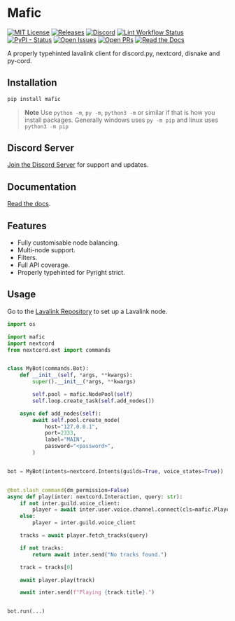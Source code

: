 # Mafic

[![MIT License](https://custom-icon-badges.demolab.com/github/license/ooliver1/mafic?color=845ec2&logo=code-square)](https://github.com/ooliver1/mafic/blob/master/LICENSE "License File")
[![Releases](https://custom-icon-badges.demolab.com/github/v/release/ooliver1/mafic?display_name=tag&include_prereleases&sort=semver&logo=commit&color=c25db8)](https://github.com/ooliver1/mafic/releases "Mafic Releases")
[![Discord](https://img.shields.io/discord/864563184919773226?color=f062a4&logo=discord&logoColor=white)](https://discord.gg/mMvUABNegY "Discord Server")
[![Lint Workflow Status](https://custom-icon-badges.demolab.com/github/actions/workflow/status/ooliver1/mafic/lint.yml?label=lint&logo=codescan-checkmark&color=ff738c)](https://github.com/ooliver1/mafic/actions/workflows/lint.yml "Lint Workflow")
[![PyPI - Status](https://img.shields.io/pypi/status/mafic?color=ff9075&label=PyPI&logo=pypi&logoColor=white)](https://pypi.org/project/mafic "Mafic PyPI Project")
[![Open Issues](https://custom-icon-badges.demolab.com/github/issues-raw/ooliver1/mafic?logo=issue-opened&color=ffb263)](https://github.com/ooliver1/mafic/issues "Open Issues")
[![Open PRs](https://custom-icon-badges.demolab.com/github/issues-pr-raw/ooliver1/mafic?logo=git-pull-request&color=ffd55f)](https://github.com/ooliver1/mafic/pulls "Open Pull Requests")
[![Read the Docs](https://img.shields.io/readthedocs/mafic?logo=read%20the%20docs&logoColor=white&color=f9f871)](https://mafic.readthedocs.io/en/latest/)

A properly typehinted lavalink client for discord.py, nextcord, disnake and py-cord.

## Installation

```bash
pip install mafic
```

> **Note**
> Use `python -m`, `py -m`, `python3 -m` or similar if that is how you install packages.
> Generally windows uses `py -m pip` and linux uses `python3 -m pip`

## Discord Server

[Join the Discord Server](https://discord.gg/mMvUABNegY) for support and updates.

## Documentation

[Read the docs](https://mafic.readthedocs.io/en/latest/).

## Features

- Fully customisable node balancing.
- Multi-node support.
- Filters.
- Full API coverage.
- Properly typehinted for Pyright strict.

## Usage

Go to the [Lavalink Repository](https://github.com/freyacodes/lavalink#server-configuration)
to set up a Lavalink node.

```python
import os

import mafic
import nextcord
from nextcord.ext import commands


class MyBot(commands.Bot):
    def __init__(self, *args, **kwargs):
        super().__init__(*args, **kwargs)

        self.pool = mafic.NodePool(self)
        self.loop.create_task(self.add_nodes())

    async def add_nodes(self):
        await self.pool.create_node(
            host="127.0.0.1",
            port=2333,
            label="MAIN",
            password="<password>",
        )


bot = MyBot(intents=nextcord.Intents(guilds=True, voice_states=True))


@bot.slash_command(dm_permission=False)
async def play(inter: nextcord.Interaction, query: str):
    if not inter.guild.voice_client:
        player = await inter.user.voice.channel.connect(cls=mafic.Player)
    else:
        player = inter.guild.voice_client

    tracks = await player.fetch_tracks(query)

    if not tracks:
        return await inter.send("No tracks found.")

    track = tracks[0]

    await player.play(track)

    await inter.send(f"Playing {track.title}.")


bot.run(...)
```
